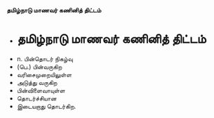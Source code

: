 **தமிழ்நாடு மாணவர் கணினித் திட்டம்**
- # தமிழ்நாடு மாணவர் கணினித் திட்டம்
- n. பின்தொடர் நிகழ்வு
- (பெ.) பின்வருகிற
- வரிசைமுறையிலுள்ள
- அடுத்து வருகிற
- பின்விளைவாயுள்ள
- தொடர்ச்சியான
- இடையறாது தொடர்கிற.

